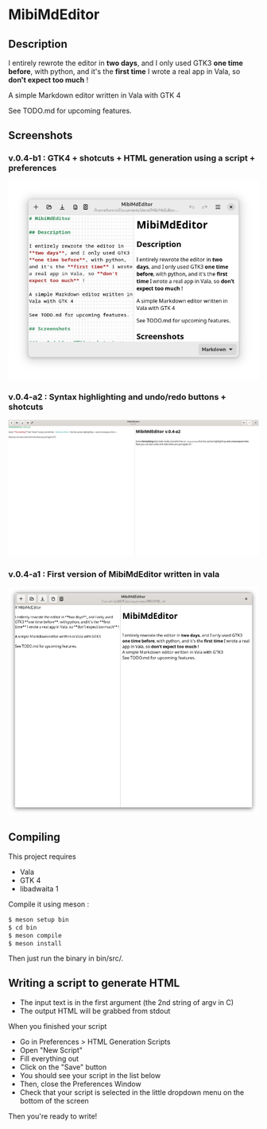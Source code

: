 # MibiMdEditor

## Description

I entirely rewrote the editor in **two days**, and I only used GTK3 **one time before**, with python, and it's the **first time** I wrote a real app in Vala, so **don't expect too much** !

A simple Markdown editor written in Vala with GTK 4

See TODO.md for upcoming features.

## Screenshots

### v.0.4-b1 : GTK4 + shotcuts + HTML generation using a script + preferences

![v.0.4-b1](screenshots/mibimdeditor_v04b1.png)

### v.0.4-a2 : Syntax highlighting and undo/redo buttons + shotcuts

![v.0.4-a2](screenshots/mibimdeditor_v04a2.png)

### v.0.4-a1 : First version of MibiMdEditor written in vala

![v.0.4-a1](screenshots/mibimdeditor_v04a1.png)

## Compiling

This project requires

* Vala
* GTK 4
* libadwaita 1

Compile it using meson :

```
$ meson setup bin
$ cd bin
$ meson compile
$ meson install
```

Then just run the binary in bin/src/.

## Writing a script to generate HTML

* The input text is in the first argument (the 2nd string of argv in C)
* The output HTML will be grabbed from stdout

When you finished your script

* Go in Preferences > HTML Generation Scripts
* Open "New Script"
* Fill everything out
* Click on the "Save" button
* You should see your script in the list below
* Then, close the Preferences Window
* Check that your script is selected in the little dropdown menu on the bottom of the screen

Then you're ready to write!
